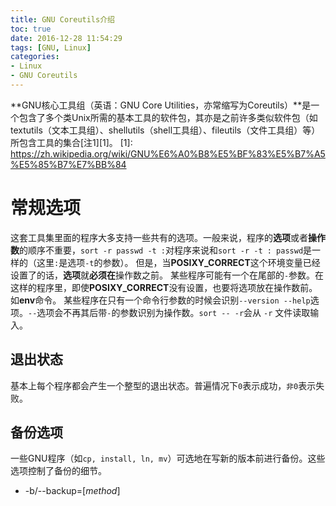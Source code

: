 ```yaml
---
title: GNU Coreutils介绍
toc: true
date: 2016-12-28 11:54:29
tags: [GNU, Linux]
categories: 
- Linux
- GNU Coreutils
---
```

**GNU核心工具组（英语：GNU Core Utilities，亦常缩写为Coreutils）**是一个包含了多个类Unix所需的基本工具的软件包，其亦是之前许多类似软件包（如textutils（文本工具组）、shellutils（shell工具组）、fileutils（文件工具组）等）所包含工具的集合[注1][1]。
[1]: https://zh.wikipedia.org/wiki/GNU%E6%A0%B8%E5%BF%83%E5%B7%A5%E5%85%B7%E7%BB%84
<!--more-->
# 常规选项
这套工具集里面的程序大多支持一些共有的选项。一般来说，程序的**选项**或者**操作数**的顺序不重要，`sort -r passwd -t :`对程序来说和`sort -r -t : passwd`是一样的（这里`:`是选项`-t`的参数）。
但是，当**POSIXY_CORRECT**这个环境变量已经设置了的话，**选项**就**必须在**操作数之前。
某些程序可能有一个在尾部的`-`参数。在这样的程序里，即使**POSIXY_CORRECT**没有设置，也要将选项放在操作数前。如**env**命令。
某些程序在只有一个命令行参数的时候会识别`--version --help`选项。`--`选项会不再其后带`-`的参数识别为操作数。`sort -- -r`会从 `-r` 文件读取输入。
## 退出状态
基本上每个程序都会产生一个整型的退出状态。普遍情况下`0`表示成功，`非0`表示失败。
## 备份选项
一些GNU程序（如`cp, install, ln, mv`）可选地在写新的版本前进行备份。这些选项控制了备份的细节。
- -b/--backup=[*method*] 
